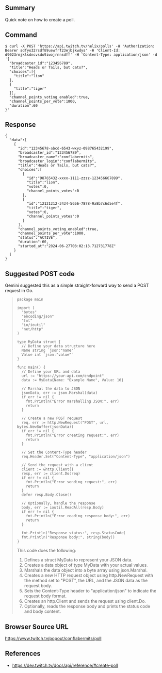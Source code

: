 ## Summary

Quick note on how to create a poll.

## Command

```text
$ curl -X POST 'https://api.twitch.tv/helix/polls' -H 'Authorization: Bearer sdfyo32rsdf89uewfrf23ejbjkwdys' -H 'Client-Id: d9023rnjklsdncvsdo9iwojrnnsdff' -H 'Content-Type: application/json' -d '{
  "broadcaster_id":"123456789",
  "title":"Heads or Tails, but cats?",
  "choices":[{
    "title":"lion"
  },
  {
    "title":"tiger"
  }],
  "channel_points_voting_enabled":true,
  "channel_points_per_vote":1000,
  "duration":60
}'
```

## Response

```text
{
  "data":[
    {
      "id":"12345678-abcd-6543-wxyz-098765432199",
      "broadcaster_id":"123456789",
      "broadcaster_name":"conflabermits",
      "broadcaster_login":"conflabermits",
      "title":"Heads or Tails, but cats?",
      "choices":[
        {
          "id":"98765432-xxxx-1111-zzzz-123456667899",
          "title":"lion",
          "votes":0,
          "channel_points_votes":0
        },
        {
          "id":"12121212-3434-5656-7878-9a8b7c6d5e4f",
          "title":"tiger",
          "votes":0,
          "channel_points_votes":0
        }
      ],
      "channel_points_voting_enabled":true,
      "channel_points_per_vote":1000,
      "status":"ACTIVE",
      "duration":60,
      "started_at":"2024-06-27T03:02:13.712731778Z"
    }
  ]
}
```

## Suggested POST code

Gemini suggested this as a simple straight-forward way to send a POST request in Go.

> ```text
> package main
> 
> import (
>   "bytes"
>   "encoding/json"
>   "fmt"
>   "io/ioutil"
>   "net/http"
> )
> 
> type MyData struct {
>   // Define your data structure here
>   Name string `json:"name"`
>   Value int `json:"value"`
> }
> 
> func main() {
>   // Define your URL and data
>   url := "https://your-api.com/endpoint"
>   data := MyData{Name: "Example Name", Value: 10}
> 
>   // Marshal the data to JSON
>   jsonData, err := json.Marshal(data)
>   if err != nil {
>     fmt.Println("Error marshalling JSON:", err)
>     return
>   }
> 
>   // Create a new POST request
>   req, err := http.NewRequest("POST", url, bytes.NewBuffer(jsonData))
>   if err != nil {
>     fmt.Println("Error creating request:", err)
>     return
>   }
> 
>   // Set the Content-Type header
>   req.Header.Set("Content-Type", "application/json")
> 
>   // Send the request with a client
>   client := &http.Client{}
>   resp, err := client.Do(req)
>   if err != nil {
>     fmt.Println("Error sending request:", err)
>     return
>   }
>   defer resp.Body.Close()
> 
>   // Optionally, handle the response
>   body, err := ioutil.ReadAll(resp.Body)
>   if err != nil {
>     fmt.Println("Error reading response body:", err)
>     return
>   }
> 
>   fmt.Println("Response status:", resp.StatusCode)
>   fmt.Println("Response body:", string(body))
> }
> ```
> 
> This code does the following:
> 
> 1. Defines a struct MyData to represent your JSON data.
> 1. Creates a data object of type MyData with your actual values.
> 1. Marshals the data object into a byte array using json.Marshal.
> 1. Creates a new HTTP request object using http.NewRequest with the method set to "POST", the URL, and the JSON data as the request body.
> 1. Sets the Content-Type header to "application/json" to indicate the request body format.
> 1. Creates an http.Client and sends the request using client.Do.
> 1. Optionally, reads the response body and prints the status code and body content.

## Browser Source URL

https://www.twitch.tv/popout/conflabermits/poll

## References

* https://dev.twitch.tv/docs/api/reference/#create-poll

